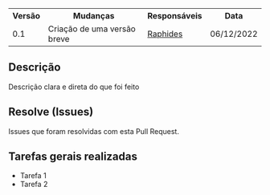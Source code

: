 <table>
  <tr>
    <th>Versão</th>
    <th>Mudanças</th>
    <th>Responsáveis</th>
    <th>Data</th>
  </tr>
  <tr>
    <td>0.1</td>
    <td>Criação de uma versão breve</td>
    <td> <a href="https://github.com/Raphides">Raphides</a> </td>
    <td>06/12/2022</td>
  </tr>
</table>

## Descrição 

Descrição clara e direta do que foi feito

## Resolve (Issues)

Issues que foram resolvidas com esta Pull Request.

## Tarefas gerais realizadas
- Tarefa 1
- Tarefa 2
